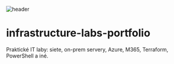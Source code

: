 ![header](https://capsule-render.vercel.app/api?type=wave&color=auto&height=300&section=header&text=capsule%20render&fontSize=90)
# infrastructure-labs-portfolio
Praktické IT laby: siete, on-prem servery, Azure, M365, Terraform, PowerShell a iné.
